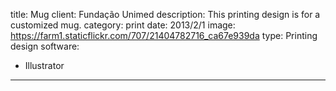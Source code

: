 title: Mug
client: Fundação Unimed
description: This printing design is for a customized mug.
category: print
date: 2013/2/1
image: https://farm1.staticflickr.com/707/21404782716_ca67e939da
type: Printing design
software:
- Illustrator
---
